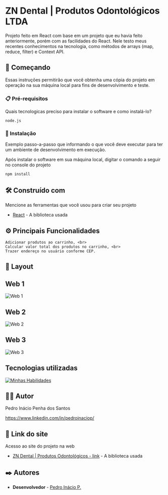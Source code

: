 #   ZN Dental | Produtos Odontológicos LTDA

Projeto feito em React com base em um projeto que eu havia feito anteriormente, porém com as facilidades do React. Nele testo meus recentes conhecimentos na tecnologia, como métodos de arrays (map, reduce, filter) e Context API.

## 🚀 Começando

Essas instruções permitirão que você obtenha uma cópia do projeto em operação na sua máquina local para fins de desenvolvimento e teste.

### 📋 Pré-requisitos

Quais tecnologicas preciso para instalar o software e como instalá-lo?

```
node.js
```

### 🔧 Instalação

Exemplo passo-a-passo que informando o que você deve executar para ter um ambiente de desenvolvimento em execução.

Após instalar o software em sua máquina local, digitar o comando a seguir no console do projeto

```
npm install
```

## 🛠️ Construído com

Mencione as ferramentas que você usou para criar seu projeto

* [React](https://react.dev/) - A biblioteca usada

## ⚙️ Principais Funcionalidades

```
Adicionar produtos ao carrinho, <br>
Calcular valor total dos produtos no carrinho, <br>
Trazer endereço no usuário conforme CEP.
```

## 🎨 Layout

## Web 1
![Web 1](https://pedroinaciop.github.io/projeto-site_zndental/dist/images/web-1.png)

## Web 2
![Web 2](https://pedroinaciop.github.io/projeto-site_zndental/dist/images/web-2.png)

## Web 3 
![Web 3](https://pedroinaciop.github.io/projeto-site_zndental/dist/images/web-3.png)

## Tecnologias utilizadas
[![Minhas Habilidades](https://skillicons.dev/icons?i=html,css,js,ts)](https://skillicons.dev)

## 👨‍💻 Autor

Pedro Inácio Penha dos Santos

https://www.linkedin.com/in/pedroinaciop/














## 🔗 Link do site

Acesso ao site do projeto na web

* [ZN Dental | Produtos Odontológicos - link](https://zn-dental-react.vercel.app/) - A biblioteca usada

## ✒️ Autores

* **Desenvolvedor** - [Pedro Inácio P.](https://github.com/pedroinaciop)
